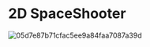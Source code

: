 # 2D SpaceShooter
![05d7e87b71cfac5ee9a84faa7087a39d](https://github.com/user-attachments/assets/d9c6ecdf-0dea-4c1e-b672-1d386b9939ce)

